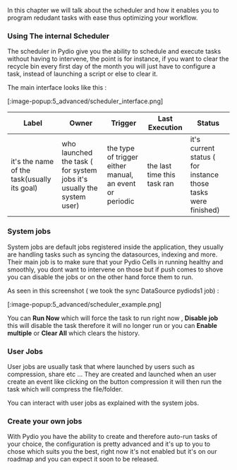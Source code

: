 In this chapter we will talk about the scheduler and how it enables you to program redudant tasks with ease thus optimizing your workflow.

### Using The internal Scheduler

The scheduler in Pydio give you the ability to schedule and execute tasks without having to intervene, the point is for instance, if you want to clear the recycle bin every first day of the month you will just have to configure a task, instead of launching a script or else to clear it.

The main interface looks like this :

[:image-popup:5_advanced/scheduler_interface.png]

Label | Owner | Trigger | Last Execution | Status
--- | --- | --- | --- | --- 
it's the name of the task(usually its goal) | who launched the task ( for system jobs it's usually the system user) | the type of trigger either manual, an event or periodic | the last time this task ran | it's current status ( for instance those tasks were finished)

### System jobs

System jobs are default jobs registered inside the application, they usually are handling tasks such as syncing the datasources, indexing and more.
Their main job is to make sure that your Pydio Cells in running healthy and smoothly, you dont want to intervene on those but if push comes to shove you can disable the jobs or on the other hand force them to run.

As seen in this screenshot ( we took the sync DataSource pydiods1 job) :

[:image-popup:5_advanced/scheduler_example.png]

You can **Run Now** which will force the task to run right now ,
**Disable job** this will disable the task therefore it will no longer run or 
you can **Enable multiple**  or **Clear All** which clears the history.


### User Jobs

User jobs are usually task that where launched by users such as compression, share etc ...
They are created and launched when an user create an event like clicking on the button compression it will then run the task which will compress the file/folder.

You can interact with user jobs as explained with the system jobs.

### Create your own jobs

With Pydio you have the ability to create and therefore auto-run tasks of your choice, the configuration is pretty advanced and it's up to you to chose which suits you the best, right now it's not enabled but it's on our roadmap and you can expect it soon to be released.